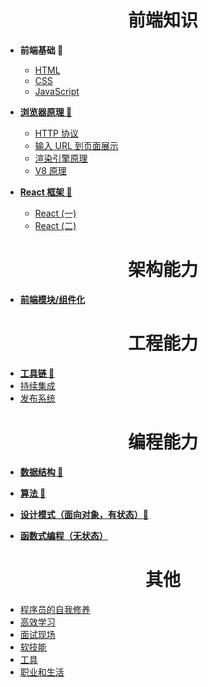 <h1 align="center"> 前端知识</h1>

- **前端基础 🌵**
    - [HTML]()
    - [CSS]()
    - [JavaScript]()   
    
- [**浏览器原理 💫**](Front-End/Browser/readme.md)
    - [HTTP 协议](Front-End/Browser/http.md)
    - [输入 URL 到页面展示](Front-End/Browser/chrome.md)
    - [渲染引擎原理]()
    - [V8 原理](Front-End/Browser/v8.md)

- [**React 框架 🔨**](Front-End/Frame/readme.md)
    - [React (一)](Front-End/Frame/react-1.md)
    - [React (二)](Front-End/Frame/react-2.md)


<h1 align="center"> 架构能力</h1>

- [**前端模块/组件化**](Architecture/component.md)


<h1 align="center"> 工程能力</h1>

- [**工具链 🥇**](Engineering/readme.md)
- [持续集成](Engineering/tool-chain.md)
- [发布系统](Engineering/optimization.md)


<h1 align="center"> 编程能力</h1>

- [**数据结构 🧱**]()
  
- [**算法 🧮**]()

- [**设计模式（面向对象，有状态）🧩**]()
  
- [**函数式编程（无状态）**]()
   

<h1 align="center"> 其他</h1>

  - [程序员的自我修养](Self/selfboot.md)
  - [高效学习](Self/study.md)
  - [面试现场](Self/interview.md)
  - [软技能](Self/soft-skills.md)
  - [工具](Self/tools.md)
  - [职业和生活](Self/life-and-career.md)





